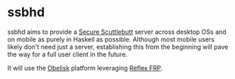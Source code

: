 # ssbhd

ssbhd aims to provide a [Secure Scuttlebutt](https://scuttlebutt.nz) server across desktop OSs and on mobile as purely in Haskell as possible. Although most mobile users likely don't need just a server, establishing this from the beginning will pave the way for a full user client in the future.

It will use the [Obelisk](https://github.com/obsidiansystems/obelisk) platform leveraging [Reflex FRP](https://reflex-frp.org).
